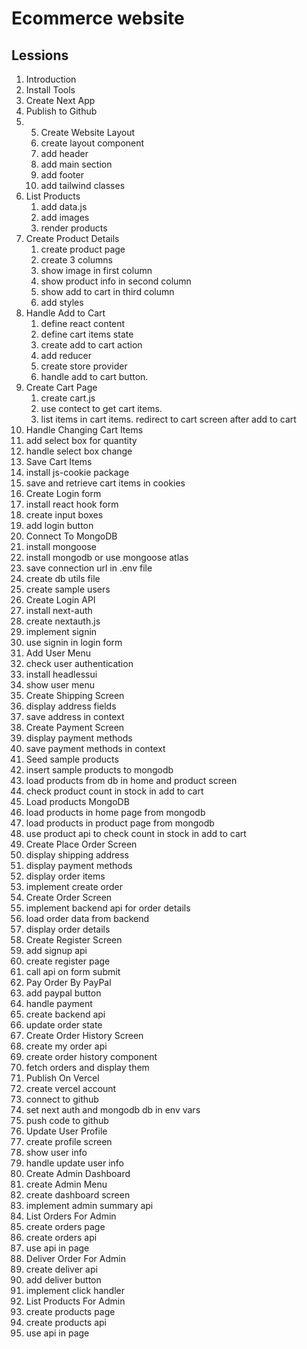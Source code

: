 # Ecommerce website

## Lessions

1. Introduction
2. Install Tools
3. Create Next App
4. Publish to Github
5. 5. Create Website Layout
   1. create layout component
   2. add header
   3. add main section
   4. add footer
   5. add tailwind classes
6. List Products
   1. add data.js
   2. add images
   3. render products
7. Create Product Details
   1. create product page
   2. create 3 columns
   3. show image in first column
   4. show product info in second column
   5. show add to cart in third column
   6. add styles
8. Handle Add to Cart
   1. define react content
   2. define cart items state
   3. create add to cart action
   4. add reducer
   5. create store provider
   6. handle add to cart button.
9. Create Cart Page
   1. create cart.js
   2. use contect to get cart items.
   3. list items in cart items.
      redirect to cart screen after add to cart
10. Handle Changing Cart Items
   1. add select box for quantity
   2. handle select box change
11. Save Cart Items
   1. install js-cookie package
   2. save and retrieve cart items in cookies
12. Create Login form
   1. install react hook form
   2. create input boxes
   3. add login button
13. Connect To MongoDB
   1. install mongoose
   2. install mongodb or use mongoose atlas
   3. save connection url in .env file
   4. create db utils file
   5. create sample users
14. Create Login API
   1. install next-auth
   2. create nextauth.js
   3. implement signin
   4. use signin in login form
15. Add User Menu
   1. check user authentication
   2. install headlessui
   3. show user menu
16. Create Shipping Screen
   1. display address fields
   2. save address in context
17. Create Payment Screen
   1. display payment methods
   2. save payment methods in context
18. Seed sample products
   1. insert sample products to mongodb
   2. load products from db in home and product screen
   3. check product count in stock in add to cart
19. Load products MongoDB 
   1. load products in home page from mongodb
   2. load products in product page from mongodb
   3. use product api to check count in stock in add to cart
20. Create Place Order Screen
   1. display shipping address
   2. display payment methods
   3. display order items
   4. implement create order
21. Create Order Screen
   1. implement backend api for order details
   2. load order data from backend
   3. display order details
22. Create Register Screen
   1. add signup api
   2. create register page
   3. call api on form submit
23. Pay Order By PayPal
   1. add paypal button
   2. handle payment
   3. create backend api
   4. update order state
24. Create Order History Screen
   1. create my order api
   2. create order history component
   3. fetch orders and display them
25. Publish On Vercel
   1. create vercel account
   2. connect to github
   3. set next auth and mongodb db in env vars
   4. push code to github
26. Update User Profile
   1. create profile screen
   2. show user info
   3. handle update user info
27. Create Admin Dashboard
   1. create Admin Menu
   2. create dashboard screen
   3. implement admin summary api
28. List Orders For Admin
   1. create orders page
   2. create orders api
   3. use api in page
29. Deliver Order For Admin
   1. create deliver api
   2. add deliver button
   3. implement click handler
30. List Products For Admin
   1. create products page
   2. create products api
   3. use api in page